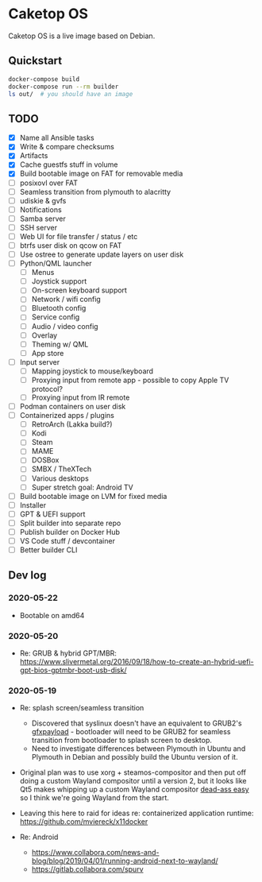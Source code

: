 # Caketop OS

Caketop OS is a live image based on Debian.

## Quickstart

```bash
docker-compose build
docker-compose run --rm builder
ls out/  # you should have an image
```

## TODO

 - [x] Name all Ansible tasks
 - [x] Write & compare checksums
 - [x] Artifacts
 - [x] Cache guestfs stuff in volume
 - [x] Build bootable image on FAT for removable media
 - [ ] posixovl over FAT
 - [ ] Seamless transition from plymouth to alacritty
 - [ ] udiskie & gvfs
 - [ ] Notifications
 - [ ] Samba server
 - [ ] SSH server
 - [ ] Web UI for file transfer / status / etc
 - [ ] btrfs user disk on qcow on FAT
 - [ ] Use ostree to generate update layers on user disk
 - [ ] Python/QML launcher
   - [ ] Menus
   - [ ] Joystick support
   - [ ] On-screen keyboard support
   - [ ] Network / wifi config
   - [ ] Bluetooth config
   - [ ] Service config
   - [ ] Audio / video config
   - [ ] Overlay
   - [ ] Theming w/ QML
   - [ ] App store
 - [ ] Input server
   - [ ] Mapping joystick to mouse/keyboard
   - [ ] Proxying input from remote app - possible to copy Apple TV protocol?
   - [ ] Proxying input from IR remote
 - [ ] Podman containers on user disk
 - [ ] Containerized apps / plugins
   - [ ] RetroArch (Lakka build?)
   - [ ] Kodi
   - [ ] Steam
   - [ ] MAME
   - [ ] DOSBox
   - [ ] SMBX / TheXTech
   - [ ] Various desktops
   - [ ] Super stretch goal: Android TV
 - [ ] Build bootable image on LVM for fixed media
 - [ ] Installer
 - [ ] GPT & UEFI support
 - [ ] Split builder into separate repo
 - [ ] Publish builder on Docker Hub
 - [ ] VS Code stuff / devcontainer
 - [ ] Better builder CLI

## Dev log

### 2020-05-22

- Bootable on amd64

### 2020-05-20

- Re: GRUB & hybrid GPT/MBR: https://www.slivermetal.org/2016/09/18/how-to-create-an-hybrid-uefi-gpt-bios-gptmbr-boot-usb-disk/

### 2020-05-19

- Re: splash screen/seamless transition
  - Discovered that syslinux doesn't have an equivalent to GRUB2's [gfxpayload](https://www.gnu.org/software/grub/manual/grub/html_node/gfxpayload.html) - bootloader will need to be GRUB2 for seamless transition from bootloader to splash screen to desktop.
  - Need to investigate differences between Plymouth in Ubuntu and Plymouth in Debian and possibly build the Ubuntu version of it.

- Original plan was to use xorg + steamos-compositor and then put off doing a custom Wayland compositor until a version 2, but it looks like Qt5 makes whipping up a custom Wayland compositor [dead-ass easy](https://doc.qt.io/qt-5/qtwaylandcompositor-index.html) so I think we're going Wayland from the start.

- Leaving this here to raid for ideas re: containerized application runtime: https://github.com/mviereck/x11docker

- Re: Android
  - https://www.collabora.com/news-and-blog/blog/2019/04/01/running-android-next-to-wayland/
  - https://gitlab.collabora.com/spurv
